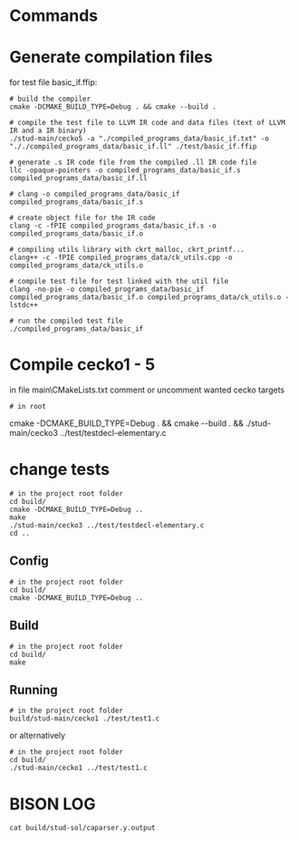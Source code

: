# Commands

# Generate compilation files

for test file basic_if.ffip:

```
# build the compiler
cmake -DCMAKE_BUILD_TYPE=Debug . && cmake --build .

# compile the test file to LLVM IR code and data files (text of LLVM IR and a IR binary)
./stud-main/cecko5 -a "./compiled_programs_data/basic_if.txt" -o "././compiled_programs_data/basic_if.ll" ./test/basic_if.ffip

# generate .s IR code file from the compiled .ll IR code file
llc -opaque-pointers -o compiled_programs_data/basic_if.s compiled_programs_data/basic_if.ll

# clang -o compiled_programs_data/basic_if compiled_programs_data/basic_if.s

# create object file for the IR code
clang -c -fPIE compiled_programs_data/basic_if.s -o compiled_programs_data/basic_if.o

# compiling utils library with ckrt_malloc, ckrt_printf...
clang++ -c -fPIE compiled_programs_data/ck_utils.cpp -o compiled_programs_data/ck_utils.o

# compile test file for test linked with the util file
clang -no-pie -o compiled_programs_data/basic_if compiled_programs_data/basic_if.o compiled_programs_data/ck_utils.o -lstdc++

# run the compiled test file
./compiled_programs_data/basic_if
```

# Compile cecko1 - 5

in file main\CMakeLists.txt comment or uncomment wanted cecko targets

```
# in root

```

cmake -DCMAKE_BUILD_TYPE=Debug . && cmake --build . && ./stud-main/cecko3 ../test/testdecl-elementary.c

# change tests

```
# in the project root folder
cd build/
cmake -DCMAKE_BUILD_TYPE=Debug ..
make
./stud-main/cecko3 ../test/testdecl-elementary.c
cd ..
```

## Config

```
# in the project root folder
cd build/
cmake -DCMAKE_BUILD_TYPE=Debug ..
```

## Build

```
# in the project root folder
cd build/
make
```

## Running

```
# in the project root folder
build/stud-main/cecko1 ./test/test1.c
```

or alternatively

```
# in the project root folder
cd build/
./stud-main/cecko1 ../test/test1.c
```

# BISON LOG

```bison log
cat build/stud-sol/caparser.y.output
```
